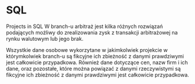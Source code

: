 # SQL
Projects in SQL
W branch-u arbitraż jest kilka różnych rozwiązań podających możliwy do zrealizowania zysk z transakcji arbitrażowej na rynku walutowym lub jego brak. 

Wszystkie dane osobowe wykorzytane w jakimkolwiek projekcie w którymkolwiek branch-u są fikcyjne
ich zbieżność z danymi prawdziwymi jest całkowicie przypadkowa.
Również dane dotyczące cen, nazw firm i ich dane, oraz pozostałe, które można powiązać 
z danymi rzeczywistymi są fikcyjne ich zbieżność z danymi prawdziwymi jest całkowicie przypadkowa.
